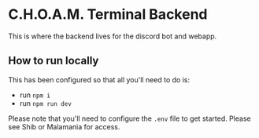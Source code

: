# C.H.O.A.M. Terminal Backend
This is where the backend lives for the discord bot and webapp.

## How to run locally

This has been configured so that all you'll need to do is:
- run `npm i`
- run `npm run dev`

Please note that you'll need to configure the `.env` file to get started. Please see Shib or Malamania for access.